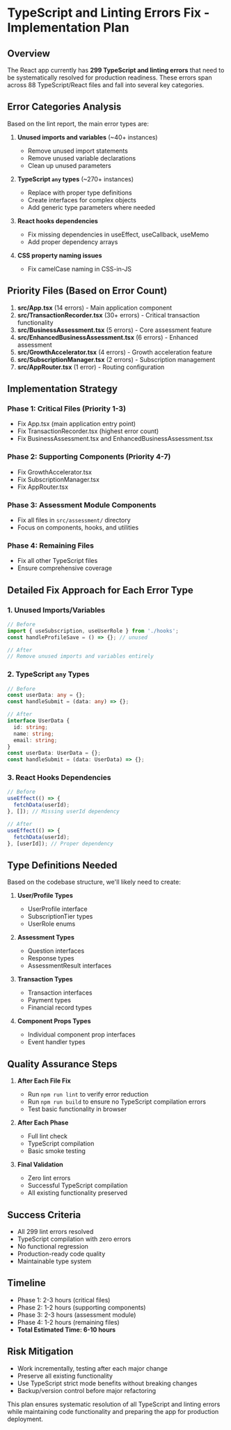 # TypeScript and Linting Errors Fix - Implementation Plan

## Overview
The React app currently has **299 TypeScript and linting errors** that need to be systematically resolved for production readiness. These errors span across 88 TypeScript/React files and fall into several key categories.

## Error Categories Analysis
Based on the lint report, the main error types are:

1. **Unused imports and variables** (~40+ instances)
   - Remove unused import statements
   - Remove unused variable declarations
   - Clean up unused parameters

2. **TypeScript `any` types** (~270+ instances)
   - Replace with proper type definitions
   - Create interfaces for complex objects
   - Add generic type parameters where needed

3. **React hooks dependencies**
   - Fix missing dependencies in useEffect, useCallback, useMemo
   - Add proper dependency arrays

4. **CSS property naming issues**
   - Fix camelCase naming in CSS-in-JS

## Priority Files (Based on Error Count)
1. **src/App.tsx** (14 errors) - Main application component
2. **src/TransactionRecorder.tsx** (30+ errors) - Critical transaction functionality
3. **src/BusinessAssessment.tsx** (5 errors) - Core assessment feature
4. **src/EnhancedBusinessAssessment.tsx** (6 errors) - Enhanced assessment
5. **src/GrowthAccelerator.tsx** (4 errors) - Growth acceleration feature
6. **src/SubscriptionManager.tsx** (2 errors) - Subscription management
7. **src/AppRouter.tsx** (1 error) - Routing configuration

## Implementation Strategy

### Phase 1: Critical Files (Priority 1-3)
- Fix App.tsx (main application entry point)
- Fix TransactionRecorder.tsx (highest error count)
- Fix BusinessAssessment.tsx and EnhancedBusinessAssessment.tsx

### Phase 2: Supporting Components (Priority 4-7)
- Fix GrowthAccelerator.tsx
- Fix SubscriptionManager.tsx
- Fix AppRouter.tsx

### Phase 3: Assessment Module Components
- Fix all files in `src/assessment/` directory
- Focus on components, hooks, and utilities

### Phase 4: Remaining Files
- Fix all other TypeScript files
- Ensure comprehensive coverage

## Detailed Fix Approach for Each Error Type

### 1. Unused Imports/Variables
```typescript
// Before
import { useSubscription, useUserRole } from './hooks';
const handleProfileSave = () => {}; // unused

// After
// Remove unused imports and variables entirely
```

### 2. TypeScript `any` Types
```typescript
// Before
const userData: any = {};
const handleSubmit = (data: any) => {};

// After
interface UserData {
  id: string;
  name: string;
  email: string;
}
const userData: UserData = {};
const handleSubmit = (data: UserData) => {};
```

### 3. React Hooks Dependencies
```typescript
// Before
useEffect(() => {
  fetchData(userId);
}, []); // Missing userId dependency

// After
useEffect(() => {
  fetchData(userId);
}, [userId]); // Proper dependency
```

## Type Definitions Needed
Based on the codebase structure, we'll likely need to create:

1. **User/Profile Types**
   - UserProfile interface
   - SubscriptionTier types
   - UserRole enums

2. **Assessment Types**
   - Question interfaces
   - Response types
   - AssessmentResult interfaces

3. **Transaction Types**
   - Transaction interfaces
   - Payment types
   - Financial record types

4. **Component Props Types**
   - Individual component prop interfaces
   - Event handler types

## Quality Assurance Steps

1. **After Each File Fix**
   - Run `npm run lint` to verify error reduction
   - Run `npm run build` to ensure no TypeScript compilation errors
   - Test basic functionality in browser

2. **After Each Phase**
   - Full lint check
   - TypeScript compilation
   - Basic smoke testing

3. **Final Validation**
   - Zero lint errors
   - Successful TypeScript compilation
   - All existing functionality preserved

## Success Criteria
- All 299 lint errors resolved
- TypeScript compilation with zero errors
- No functional regression
- Production-ready code quality
- Maintainable type system

## Timeline
- Phase 1: 2-3 hours (critical files)
- Phase 2: 1-2 hours (supporting components)
- Phase 3: 2-3 hours (assessment module)
- Phase 4: 1-2 hours (remaining files)
- **Total Estimated Time: 6-10 hours**

## Risk Mitigation
- Work incrementally, testing after each major change
- Preserve all existing functionality
- Use TypeScript strict mode benefits without breaking changes
- Backup/version control before major refactoring

This plan ensures systematic resolution of all TypeScript and linting errors while maintaining code functionality and preparing the app for production deployment.